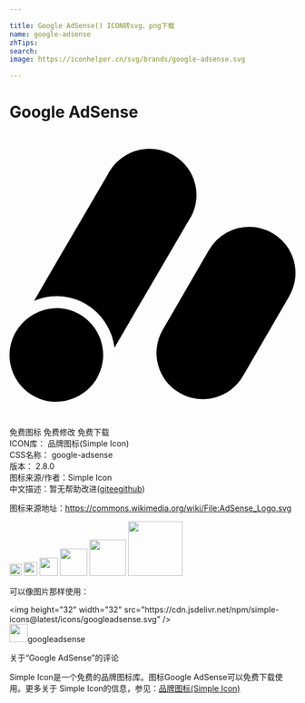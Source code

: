 ```yaml
---

title: Google AdSense() ICON转svg、png下载
name: google-adsense
zhTips: 
search: 
image: https://iconhelper.cn/svg/brands/google-adsense.svg

---
```


# Google AdSense  <small style="font-size: 60%;font-weight: 100"></small>

<div id="svg" class="svg-wrap">
<svg role="img" viewBox="0 0 24 24" xmlns="http://www.w3.org/2000/svg"><title>Google AdSense icon</title><path d="M11.842 1.375a3.958 3.958 0 0 0-.352.01 3.935 3.935 0 0 0-3.133 1.933 4.233 4.233 0 0 0-.134.254l-3.67 6.28a4.63 4.63 0 0 0-.227.386l-2.263 3.907a4.847 4.847 0 0 1 2.468-.36 4.765 4.765 0 0 1 1.858.617A4.981 4.981 0 0 1 8.81 18.08l2.306-3.969a3.753 3.753 0 0 0 .227-.384l3.67-6.282a3.86 3.86 0 0 0-1.284-5.549 3.958 3.958 0 0 0-1.888-.521zm8.36 6.553a3.894 3.894 0 0 0-3.458 1.937l-3.889 6.719a3.874 3.874 0 0 0 1.424 5.3 3.894 3.894 0 0 0 5.313-1.42l3.888-6.718a3.875 3.875 0 0 0-1.423-5.299 3.894 3.894 0 0 0-1.856-.52zm-16.384 6.83A3.987 3.987 0 0 0 .721 16.46l-.065.11c-.043.066-.096.123-.136.193-1.08 1.887-.418 4.253 1.453 5.343 1.87 1.09 4.305.395 5.384-1.494.028-.047.04-.098.065-.146l.004-.006c.96-1.86.278-4.13-1.543-5.191a3.792 3.792 0 0 0-1.666-.51 3.987 3.987 0 0 0-.399-.002Z"/></svg>
</div>
<detail full-name='google-adsense'></detail>

<div class="detail-page">
<p>
<span><span class="badge-success badge">免费图标</span> <span class="badge-success badge">免费修改</span>  <span class="badge-success badge">免费下载</span> </span>
<br/>
<span>
ICON库：
<span class="badge-secondary badge">品牌图标(Simple Icon)</span> 
</span>
<br/>
<span>
CSS名称：
<span class="badge-secondary badge">google-adsense</span> 
</span>

<br/>
<span>
版本：
<span class="badge-secondary badge">2.8.0</span> 
</span>
<br/>
<span>图标来源/作者：<span class="badge-light badge">Simple Icon</span></span> 
<br/>
<span class="zh-detail">中文描述：暂无<span class="help-link"><span>帮助改进</span>(<a href="https://gitee.com/liuwave/icon-helper/edit/master/json/brands/google-adsense.json" target="_blank" rel="noopener noreferrer">gitee</a><a href="https://github.com/liuwave/icon-helper/edit/master/json/brands/google-adsense.json" target="_blank" rel="noopener noreferrer">github</a></span>)</span><br/>
</p>
</div><div class="description description alert alert-light"><p>图标来源地址：<a href="https://commons.wikimedia.org/wiki/File:AdSense_Logo.svg" target="_blank" rel="noopener noreferrer">https://commons.wikimedia.org/wiki/File:AdSense_Logo.svg</a></p></div>
<div class="alert alert-dark">
<img height="21" width="21" src="https://cdn.jsdelivr.net/npm/simple-icons@latest/icons/googleadsense.svg" />
<img height="24" width="24" src="https://cdn.jsdelivr.net/npm/simple-icons@latest/icons/googleadsense.svg" />
<img height="32" width="32" src="https://cdn.jsdelivr.net/npm/simple-icons@latest/icons/googleadsense.svg" />
<img height="48" width="48" src="https://cdn.jsdelivr.net/npm/simple-icons@latest/icons/googleadsense.svg" />
<img height="64" width="64" src="https://cdn.jsdelivr.net/npm/simple-icons@latest/icons/googleadsense.svg" />
<img height="96" width="96" src="https://cdn.jsdelivr.net/npm/simple-icons@latest/icons/googleadsense.svg" />

</div>
<div>
  <p>可以像图片那样使用：    
  </p>
  <div class="alert alert-primary" style="font-size: 14px">
    &lt;img height="32" width="32" src="https://cdn.jsdelivr.net/npm/simple-icons@latest/icons/googleadsense.svg" /&gt;
    <copy-btn content='<img height="32" width="32" src="https://cdn.jsdelivr.net/npm/simple-icons@latest/icons/googleadsense.svg" />'></copy-btn>
  </div>
  <div class="alert alert-secondary">
    <img height="32" width="32" src="https://cdn.jsdelivr.net/npm/simple-icons@latest/icons/googleadsense.svg" />googleadsense
    <copy-btn content="googleadsense" btn-title="复制图标名称"></copy-btn>
  </div>
</div>

<Vssue title="关于“Google AdSense”的评论" >关于“Google AdSense”的评论</Vssue>


<div><p>Simple Icon是一个免费的品牌图标库。图标Google AdSense可以免费下载使用。更多关于  Simple Icon的信息，参见：<a target="_blank" href="https://iconhelper.cn/brands.html">品牌图标(Simple Icon)</a>
</p></div>
